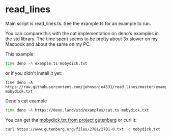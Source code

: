 # read_lines

Main script is read_lines.ts. See the example.ts for an example to run.

You can compare this with the cat implementation on deno's examples in the std library. The time spent seems to be pretty about 3x slower on my Macbook and about the same on my PC.

This example:

```sh
time deno -A example.ts mobydick.txt
```

or if you didn't install it yet:

```
time deno -A https://raw.githubusercontent.com/johnsonjo4531/read_lines/master/example.ts mobydick.txt
```

Deno's cat example

```sh
time deno -A https://deno.land/std/examples/cat.ts mobydick.txt
```

You can get the [mobydick.txt from project gutenberg](https://www.gutenberg.org/files/2701/2701-0.txt) or curl it:

```sh
curl https://www.gutenberg.org/files/2701/2701-0.txt -o mobydick.txt
```
